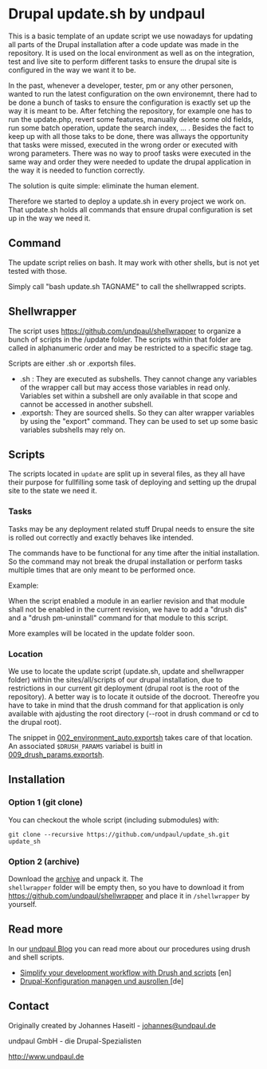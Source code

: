 # Drupal update.sh by undpaul

This is a basic template of an update script we use nowadays for updating all
parts of the Drupal installation after a code update was made in the repository.
It is used on the local environment as well as on the integration, test and live
site to perform different tasks to ensure the drupal site is configured in the
way we want it to be.

In the past, whenever a developer, tester, pm or any other personen, wanted to
run the latest configuration on the own environemnt, there had to be done a
bunch of tasks to ensure the configuration is exactly set up the way it is meant
to be. After fetching the repository, for example one has to run the update.php,
revert some features, manually delete some old fields, run some batch operation,
update the search index, ... . Besides the fact to keep up with all those taks
to be done, there was allways the opportunity that tasks were missed, executed
in the wrong order or executed with wrong parameters. There was no way to proof
tasks were executed in the same way and order they were needed to update the
drupal application in the way it is needed to function correctly.

The solution is quite simple: eliminate the human element.

Therefore we started to deploy a update.sh in every project we work on. That
update.sh holds all commands that ensure drupal configuration is set up in the
way we need it.

## Command

The update script relies on bash. It may work with other shells, but is not yet
tested with those.

Simply call "bash update.sh TAGNAME" to call the shellwrapped scripts.

## Shellwrapper

The script uses https://github.com/undpaul/shellwrapper to organize a bunch of
scripts in the /update folder. The scripts within that folder are called in
alphanumeric order and may be restricted to a specific stage tag.

Scripts are either .sh or .exportsh files.

- .sh : They are executed as subshells. They cannot change any variables of the
  wrapper call but may access those variables in read only. Variables set within
  a subshell are only available in that scope and cannot be accessed in another
  subshell.
- .exportsh: They are sourced shells. So they can alter wrapper variables by
  using the "export" command. They can be used to set up some basic variables
  subshells may rely on.

## Scripts

The scripts located in `update` are split up in several files, as they all have
their purpose for fullfilling some task of deploying and setting up the drupal
site to the state we need it.

### Tasks

Tasks may be any deployment related stuff Drupal needs to ensure the site is
rolled out correctly and exactly behaves like intended.

The commands have to be functional for any time after the initial installation.
So the command may not break the drupal installation or perform tasks multiple
times that are only meant to be performed once.

Example:

When the script enabled a module in an earlier revision and that module shall
not be enabled in the current revision, we have to add a "drush dis" and a
"drush pm-uninstall" command for that module to this script.

More examples will be located in the update folder soon.

### Location

We use to locate the update script (update.sh, update and shellwrapper folder)
within the sites/all/scripts of our drupal installation, due to restrictions in
our current git deployment (drupal root is the root of the repository). A better
way is to locate it outside of the docroot. Thereofre you have to take in mind
that the drush command for that application is only available with ajdusting the
root directory (--root in drush command or cd to the drupal root).

The snippet in  [002_environment_auto.exportsh](https://github.com/undpaul/update_sh/blob/master/update/002_environment_auto.exportsh)
takes care of that location. An associated `$DRUSH_PARAMS` variabel is buitl in
[009_drush_params.exportsh](https://github.com/undpaul/update_sh/blob/master/update/009_drush_params.exportsh).

## Installation

### Option 1 (git clone)

You can checkout the whole script (including submodules) with:
```
git clone --recursive https://github.com/undpaul/update_sh.git update_sh
```

### Option 2 (archive)

Download the [archive](https://github.com/undpaul/update_sh/archive/master.zip) and unpack it. The  
`shellwrapper` folder will be empty then, so you have to download it from
https://github.com/undpaul/shellwrapper and place it in `/shellwrapper` by yourself.

## Read more

In our [undpaul Blog](http://www.undpaul.de/en/blog) you can read more about our
procedures using drush and shell scripts.

* [Simplify your development workflow with Drush and scripts](http://www.undpaul.de/en/blog/2013/06/26/simplify-your-development-workflow-drush-and-scripts) [en]
* [Drupal-Konfiguration managen und ausrollen
](http://www.undpaul.de/blog/2013/06/27/drupal-konfiguration-managen-und-ausrollen) [de]

## Contact

Originally created by Johannes Haseitl - johannes@undpaul.de

undpaul GmbH - die Drupal-Spezialisten

http://www.undpaul.de
